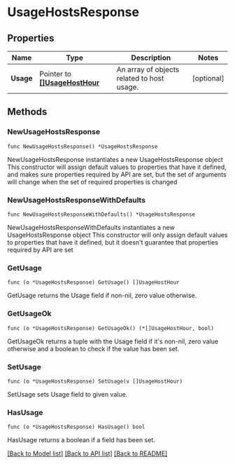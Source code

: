 # UsageHostsResponse

## Properties

Name | Type | Description | Notes
---- | ---- | ----------- | ------
**Usage** | Pointer to [**[]UsageHostHour**](UsageHostHour.md) | An array of objects related to host usage. | [optional] 

## Methods

### NewUsageHostsResponse

`func NewUsageHostsResponse() *UsageHostsResponse`

NewUsageHostsResponse instantiates a new UsageHostsResponse object
This constructor will assign default values to properties that have it defined,
and makes sure properties required by API are set, but the set of arguments
will change when the set of required properties is changed

### NewUsageHostsResponseWithDefaults

`func NewUsageHostsResponseWithDefaults() *UsageHostsResponse`

NewUsageHostsResponseWithDefaults instantiates a new UsageHostsResponse object
This constructor will only assign default values to properties that have it defined,
but it doesn't guarantee that properties required by API are set

### GetUsage

`func (o *UsageHostsResponse) GetUsage() []UsageHostHour`

GetUsage returns the Usage field if non-nil, zero value otherwise.

### GetUsageOk

`func (o *UsageHostsResponse) GetUsageOk() (*[]UsageHostHour, bool)`

GetUsageOk returns a tuple with the Usage field if it's non-nil, zero value otherwise
and a boolean to check if the value has been set.

### SetUsage

`func (o *UsageHostsResponse) SetUsage(v []UsageHostHour)`

SetUsage sets Usage field to given value.

### HasUsage

`func (o *UsageHostsResponse) HasUsage() bool`

HasUsage returns a boolean if a field has been set.


[[Back to Model list]](../README.md#documentation-for-models) [[Back to API list]](../README.md#documentation-for-api-endpoints) [[Back to README]](../README.md)


